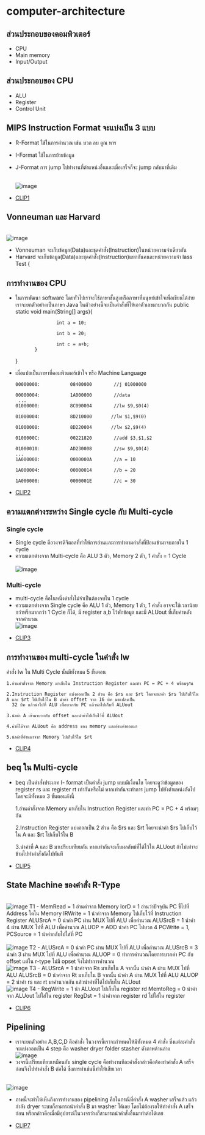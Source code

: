 # computer-architecture
## ส่วนประกอบของคอมพิวเตอร์
- CPU
- Main memory
- Input/Output

## ส่วนประกอบของ CPU
- ALU
- Register
- Control Unit

## MIPS Instruction Format จะแบ่งเป็น 3 แบบ
- R-Format ใช้ในการคำนวณ เช่น บวก ลบ คูณ หาร
- I-Format ใช้ในการย้ายข้อมูล
- J-Format การ jump ไปทำงานที่ตำแหน่งอื่นและเมื่อเสร็จก็จะ jump กลับมาที่เดิม
   
   <br>![image](https://i.stack.imgur.com/5rgyM.gif)
   
* [CLIP1](https://www.youtube.com/watch?v=mwLfnskcSog)

## Vonneuman และ Harvard
<br>![image](https://vivadifferences.com/wp-content/uploads/2019/10/Von-Neuman-Vs-Harvard-Architecture.png)
- Vonneuman จะเก็บข้อมูล(Data)และชุดคำสั่ง(Instruction)ในหน่วยความจำเดียวกัน
- Harvard จะเก็บข้อมูล(Data)และชุดคำสั่ง(Instruction)แยกกันคนละหน่วยความจำ
lass Test { 
## การทำงานของ CPU
- ในการพัฒนา software โดยทั่วไปเราจะใช้ภาษาชั้นสูงหรือภาษาที่มนุษย์เข้าใจเพื่อเขียนได้ง่าย เราจะยกตัวอย่างเป็นภาษา Java ในตัวอย่างนี้จะเป็นคำสั่งที่ให้เอาตัวเลขมาบวกกัน
            public static void main(String[] args){

                     int a = 10;

                     int b = 20;

                     int c = a+b;
             }
    }

- เมื่อแปลเป็นภาษาที่คอมพิวเตอร์เข้าใจ หรือ Machine Language

      00000000:           08400000        //j 01000000 

      00000004:           1A000000        //data
       ...
      01000000:           8C090004        //lw $9,$0(4)

      01000004:           8D210000       //lw $1,$9(0)

      01000008:           8D220004       //lw $2,$9(4)

      0100000C:           00221820        //add $3,$1,$2 

      01000010:           AD230008        //sw $9,$0(4)
      ...
      1A000000:           0000000A        //a = 10

      1A000004:           00000014        //b = 20

      1A000008:           0000001E        //c = 30
* [CLIP2](https://www.youtube.com/watch?v=VXF8znfaz4c&t=2s)

## ความแตกต่างระหว่าง Single cycle กับ Multi-cycle
### Single cycle
- Single cycle คือวงจรดิจิตอลที่ทำให้การอ่านและการทำตามคำสั่งที่ป้อนเข้ามาจบภายใน 1 cycle
- ความแตกต่างจาก Multi-cycle คือ ALU 3 ตัว, Memory 2 ตัว, 1 คำสั่ง = 1 Cycle  
   <br>![image](https://i.stack.imgur.com/vCvw1.png)

### Multi-cycle
- multi-cycle คือในหนึ่งคำสั่งไม่จำเป็นต้องจบใน 1 cycle
- ความแตกต่างจาก Single cycle คือ ALU 1 ตัว, Memory 1 ตัว, 1 คำสั่ง อาจจะใช้เวลาน้อยกว่าหรือมากกว่า 1 Cycle ก็ได้, มี register a,b ไว้พักข้อมูล และมี ALUout ที่เก็บค่าหลังจากคำนวณ
<br>![image](https://camo.githubusercontent.com/3a759f503101d7359e3b9e88a79a64b022814d5a/68747470733a2f2f692e696d6775722e636f6d2f6d5758485770542e706e67)

* [CLIP3](https://www.youtube.com/watch?v=DNC7Z_a5DQw&t=2s)

## การทำงานของ multi-cycle ในคำสั่ง lw
คำสั่ง lw ใน Multi Cycle นั้นมีทั้งหมด 5 ขั้นตอน
    
    1.อ่านคำสั่งจาก Memory มาเก็บใน Instruction Register และทำ PC = PC + 4 พร้อมๆกัน
    
    2.Instruction Register แบ่งออกเป็น 2 ส่วน คือ $rs และ $rt โดยจะนำค่า $rs ไปเก็บไว้ใน A และ $rt ไปเก็บไว้ใน B นำค่า offset จาก 16 บิท มาแปลงเป็น 
      32 บิท แล้วนำไปที่ ALU เพื่อบวกกับ PC แล้วนำไปเก็บที่ ALUout
   
    3.นำค่า A เข้ามาบวกกับ offset และนำค่าไปเก็บไว้ที่ ALUout
    
    4.ค่าที่ได้จาก ALUout คือ address ของ memory และอ่านค่าออกมา
    
    5.นำค่าที่อ่านมาจาก Memory ไปเก็บไว้ใน $rt

* [CLIP4](https://www.youtube.com/watch?v=5PSLMtB3A4w&t=2s)

## beq ใน Multi-cycle
- beq เป็นคำสั่งประเภท I- format เป็นคำสั่ง jump แบบมีเงื่อนไข โดยจะดูว่าข้อมูลของ register rs และ register rt เท่ากันหรือไม่ หากเท่ากันจะทำการ jump ไปยังตำแหน่งถัดไป โดยจะมีทั้งหมด 3 ขั้นตอนดังนี้
    
    1.อ่านคำสั่งจาก Memory มาเก็บใน Instruction Register และทำ PC = PC + 4 พร้อมๆกัน
    
    2.Instruction Register แบ่งออกเป็น 2 ส่วน คือ $rs และ $rt โดยจะนำค่า $rs ไปเก็บไว้ใน A และ $rt ไปเก็บไว้ใน B
   
    3.นำค่าที่ A และ B มาเปรียบเทียบกัน หากเท่ากันจะเก็บผลลัพธ์ที่ได้ไว้ใน ALUout ถ้าไม่เท่าจะข้ามไปทำคำสั่งถัดไปทันที
    
* [CLIP5](https://www.youtube.com/watch?v=LgCJY-U_9ng&t=30s)
   
## State Machine ของคำสั่ง R-Type
<br>![image](https://media.discordapp.net/attachments/702190327771168791/702190402400419980/T1.jpg?width=949&height=671)
      T1 - MemRead = 1                   อ่านค่าจาก Memory
           IorD = 1                      อ่านว่าปัจจุบัน PC ชี้ไปที่ Address ใดใน Memory
           IRWrite = 1                   นำค่าจาก Memory ไปเก็บไว้ที่ Instruction Register
           ALUSrcA = 0                   นำค่า PC ผ่าน MUX ไปที่ ALU เพื่อคำนวณ
           ALUSrcB = 1                   นำค่า 4 ผ่าน MUX ไปที่ ALU เพื่อคำนวณ
           ALUOP = ADD                   นำค่า PC ไปบวก 4 
           PCWrite = 1, PCSource = 1     นำค่ากลับไปใส่ที่ PC           
<br>![image](https://media.discordapp.net/attachments/702190327771168791/702192044948324462/T2.jpg?width=949&height=671)
      T2 - ALUSrcA = 0                   นำค่า PC ผ่าน MUX ไปที่ ALU เพื่อคำนวณ
           ALUSrcB = 3                   นำค่า 3 ผ่าน MUX ไปที่ ALU เพื่อคำนวณ
           ALUOP = 0                     ทำการคำนวณโดยการบวกค่า PC กับ offset แต่ใน r-type ไม่มี opset จึงไม่ทำการคำนวณ
<br>![image](https://media.discordapp.net/attachments/702190327771168791/702192054440296580/T3.jpg?width=949&height=671)
      T3 - ALUSrcA = 1                   นำค่าจาก Rs มาเก็บใน A จากนั้น นำค่า A ผ่าน MUX ไปที่ ALU
           ALUSrcB = 0                   นำค่าจาก Rt มาเก็บใน B จากนั้น นำค่า A ผ่าน MUX ไปที่ ALU
           ALUOP = 2                     นำค่า  rs และ rt มาคำนวณกัน แล้วนำค่าที่ได้ไปเก็บใน ALUout
<br>![image](https://media.discordapp.net/attachments/702190327771168791/702192053978791996/T4.jpg?width=949&height=671)
      T4 - RegWrite = 1                  นำ ALUout ไปเก็บใน register rd
           MemtoReg = 0                  นำค่าจาก ALUout ไปใส่ใน register
           RegDst = 1                    นำค่าจาก register rd ไปใส่ใน register
           
* [CLIP6](https://www.youtube.com/watch?v=gHtHq8iDkDg&t=59s)
   
## Pipelining
- เราจะยกตัวอย่าง A,B,C,D คือคำสั่ง ในวงจรนี้เราจะกำหนดให้มีทั้งหมด 4 คำสั่ง ซึ่งแต่ละคำสั่งจะแบ่งออกเป็น 4 step คือ washer dryer folder stasher ดังภาพด้านล่าง
<br>![image](http://3.bp.blogspot.com/-6RQaYhlYk2k/UKTYQVX9csI/AAAAAAAAAGQ/0xF1OxF_N_Y/s1600/02-What-is-pipelining-01.png)
- วงจรนี้เปรียบเทียบเหมือนกับ single cycle คือทำงานทีละคำสั่งกล่าวคือต้องทำคำสั่ง A เสร็จก่อนจึงไปทำคำสั่ง B ต่อได้ ซึ่งการทำเช่นนี้ทำให้เสียเวลา

<br>![image](http://2.bp.blogspot.com/-4YXOlZ30iCQ/UKTYR4Y4FLI/AAAAAAAAAGk/pCdSkaaazVA/s1600/02-What-is-pipelining-02.png)
- ภาพนี้จะทำให้เห็นถึงการทำงานของ pipelining คือในกรณีที่คำสั่ง A washer เสร็จแล้ว แล้วกำลัง dryer ระบบก็สามารถนำคำสั่ง B มา washer ได้เลย โดยไม่ต้องรอให้ทำคำสั่ง A เสร็จก่อน หรือกล่าวคือเมื่อมีอุปกรณ์ในวงจรว่างก็สามารถนำคำสั่งอื่นมาทำต่อได้เลย

* [CLIP7](https://www.youtube.com/watch?v=nbCyIxsHY40&t=59s)
